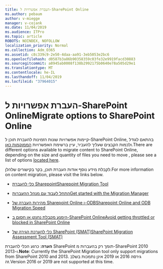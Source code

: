 ```yaml
---
title: העברת אפשרויות ל-SharePoint Online
ms.author: pebaum
author: v-miegge
manager: v-cojank
ms.date: 11/04/2019
ms.audience: ITPro
ms.topic: article
ROBOTS: NOINDEX, NOFOLLOW
localization_priority: Normal
ms.collection: Adm_O365
ms.assetid: c8c339c9-2e50-4daa-aa91-3eb5053e2bc6
ms.openlocfilehash: d0587b3a86b90358359c03fe32e9919facd30883
ms.sourcegitcommit: a8945ab0008f138b2992175b0640e78a505d29e1
ms.translationtype: MT
ms.contentlocale: he-IL
ms.lasthandoff: 11/04/2019
ms.locfileid: "37964015"
---
```

# <a name="migrate-options-to-sharepoint-online"></a><span data-ttu-id="6266f-102">העברת אפשרויות ל-SharePoint Online</span><span class="sxs-lookup"><span data-stu-id="6266f-102">Migrate options to SharePoint Online</span></span>

<span data-ttu-id="6266f-103">קיימות אפשרויות שונות הזמינות להעברת תוכן ל-SharePoint Online, בהתאם לגודל ולכמות הקבצים שעליך להעביר, עיין ברשימת האפשרויות [הממוקמות כאן](https://docs.microsoft.com/sharepointmigration/migrate-to-sharepoint-online).</span><span class="sxs-lookup"><span data-stu-id="6266f-103">There are different options available to migrate content to SharePoint Online, depending on the size and quantity of files you need to move , please see a list of options [located here](https://docs.microsoft.com/sharepointmigration/migrate-to-sharepoint-online).</span></span>

<span data-ttu-id="6266f-104">לקבלת מידע נוסף אודות העברת תוכן, בקר בקישורים שלהלן.</span><span class="sxs-lookup"><span data-stu-id="6266f-104">For more information on content migration, please visit the links below.</span></span>

- [<span data-ttu-id="6266f-105">כלי להעברת Sharepoint</span><span class="sxs-lookup"><span data-stu-id="6266f-105">Sharepoint Migration Tool</span></span>](https://docs.microsoft.com/sharepointmigration/introducing-the-sharepoint-migration-tool)

- [<span data-ttu-id="6266f-106">התחל לעבוד עם מנהל ההעברות</span><span class="sxs-lookup"><span data-stu-id="6266f-106">Get started with the Migration Manager</span></span>](https://docs.microsoft.com/sharepointmigration/mm-get-started)

- [<span data-ttu-id="6266f-107">מהירות העברה של Sharepoint Online ו-ODB</span><span class="sxs-lookup"><span data-stu-id="6266f-107">Sharepoint Online and ODB Migration Speed</span></span>](https://docs.microsoft.com/sharepointmigration/sharepoint-online-and-onedrive-migration-speed)

- [<span data-ttu-id="6266f-108">הימנע מקבלת נחנקו או חסום ב-SharePoint Online</span><span class="sxs-lookup"><span data-stu-id="6266f-108">Avoid getting throttled or blocked in SharePoint Online</span></span>](https://docs.microsoft.com/sharepoint/dev/general-development/how-to-avoid-getting-throttled-or-blocked-in-sharepoint-online)

- [<span data-ttu-id="6266f-109">כלי להערכת הגירה של SharePoint (SMAT)</span><span class="sxs-lookup"><span data-stu-id="6266f-109">SharePoint Migration Assessment Tool (SMAT)</span></span>](https://www.microsoft.com/download/details.aspx?id=53598&amp;751be11f-ede8-5a0c-058c-2ee190a24fa6=True)

<span data-ttu-id="6266f-110">**הערה**: כרגע הכלי להעברת SharePoint תומך רק בהעברות מ-SharePoint 2010 ו-2013.</span><span class="sxs-lookup"><span data-stu-id="6266f-110">**Note**: Currently the SharePoint Migration tool only support migrations from SharePoint 2010  and 2013.</span></span> <span data-ttu-id="6266f-111">גירסה 2016 או 2019 אינן נתמכות בשלב זה.</span><span class="sxs-lookup"><span data-stu-id="6266f-111">Version 2016 or 2019 are not supported at this time.</span></span>
